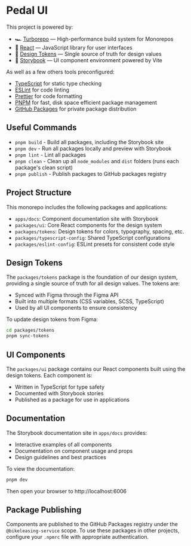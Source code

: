 # Pedal UI

This project is powered by:

- 🏎 [Turborepo](https://turbo.build/repo) — High-performance build system for Monorepos
- 🚀 [React](https://reactjs.org/) — JavaScript library for user interfaces
- 🎨 [Design Tokens](https://css-tricks.com/what-are-design-tokens/) — Single source of truth for design values
- 📖 [Storybook](https://storybook.js.org/) — UI component environment powered by Vite

As well as a few others tools preconfigured:

- [TypeScript](https://www.typescriptlang.org/) for static type checking
- [ESLint](https://eslint.org/) for code linting
- [Prettier](https://prettier.io) for code formatting
- [PNPM](https://pnpm.io/) for fast, disk space efficient package management
- [GitHub Packages](https://github.com/features/packages) for private package distribution

## Useful Commands

- `pnpm build` - Build all packages, including the Storybook site
- `pnpm dev` - Run all packages locally and preview with Storybook
- `pnpm lint` - Lint all packages
- `pnpm clean` - Clean up all `node_modules` and `dist` folders (runs each package's clean script)
- `pnpm publish` - Publish packages to GitHub packages registry

## Project Structure

This monorepo includes the following packages and applications:

- `apps/docs`: Component documentation site with Storybook
- `packages/ui`: Core React components for the design system
- `packages/tokens`: Design tokens for colors, typography, spacing, etc.
- `packages/typescript-config`: Shared TypeScript configurations
- `packages/eslint-config`: ESLint presets for consistent code style

## Design Tokens

The `packages/tokens` package is the foundation of our design system, providing a single source of truth for all design values. The tokens are:

- Synced with Figma through the Figma API
- Built into multiple formats (CSS variables, SCSS, TypeScript)
- Used by all UI components to ensure consistency

To update design tokens from Figma:

```bash
cd packages/tokens
pnpm sync-tokens
```

## UI Components

The `packages/ui` package contains our React components built using the design tokens. Each component is:

- Written in TypeScript for type safety
- Documented with Storybook stories
- Published as a package for use in applications

## Documentation

The Storybook documentation site in `apps/docs` provides:

- Interactive examples of all components
- Documentation on component usage and props
- Design guidelines and best practices

To view the documentation:

```bash
pnpm dev
```

Then open your browser to http://localhost:6006

## Package Publishing

Components are published to the GitHub Packages registry under the `@bikeleasing-service` scope. To use these packages in other projects, configure your `.npmrc` file with appropriate authentication.
